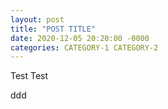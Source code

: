 ```yaml
---
layout: post
title: "POST TITLE"
date: 2020-12-05 20:20:00 -0000
categories: CATEGORY-1 CATEGORY-2
---
```


Test Test

ddd
